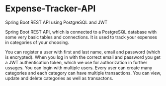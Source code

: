 # Expense-Tracker-API
Spring Boot REST API using PostgreSQL and JWT

Spring Boot REST API, which is connected to a PostgreSQL database with some very basic tables and connections. It is used to track your expenses in categories of your choosing.

You can register a user with first and last name, email and password (which is encrypted).
When you log in with the correct email and password you get a JWT authentication token, which we use for authorization in further ussages.
You can login with multiple users. Every user can create many categories and each category can have multiple transactions.
You can view, update and delete categories as well as transactons.

